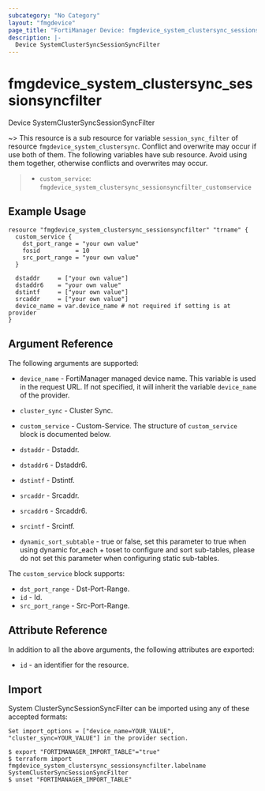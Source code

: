 ```yaml
---
subcategory: "No Category"
layout: "fmgdevice"
page_title: "FortiManager Device: fmgdevice_system_clustersync_sessionsyncfilter"
description: |-
  Device SystemClusterSyncSessionSyncFilter
---
```


# fmgdevice_system_clustersync_sessionsyncfilter
Device SystemClusterSyncSessionSyncFilter

~> This resource is a sub resource for variable `session_sync_filter` of resource `fmgdevice_system_clustersync`. Conflict and overwrite may occur if use both of them.
The following variables have sub resource. Avoid using them together, otherwise conflicts and overwrites may occur.
>- `custom_service`: `fmgdevice_system_clustersync_sessionsyncfilter_customservice`



## Example Usage

```hcl
resource "fmgdevice_system_clustersync_sessionsyncfilter" "trname" {
  custom_service {
    dst_port_range = "your own value"
    fosid          = 10
    src_port_range = "your own value"
  }

  dstaddr     = ["your own value"]
  dstaddr6    = "your own value"
  dstintf     = ["your own value"]
  srcaddr     = ["your own value"]
  device_name = var.device_name # not required if setting is at provider
}
```

## Argument Reference


The following arguments are supported:

* `device_name` - FortiManager managed device name. This variable is used in the request URL. If not specified, it will inherit the variable `device_name` of the provider.
* `cluster_sync` - Cluster Sync.

* `custom_service` - Custom-Service. The structure of `custom_service` block is documented below.
* `dstaddr` - Dstaddr.
* `dstaddr6` - Dstaddr6.
* `dstintf` - Dstintf.
* `srcaddr` - Srcaddr.
* `srcaddr6` - Srcaddr6.
* `srcintf` - Srcintf.
* `dynamic_sort_subtable` - true or false, set this parameter to true when using dynamic for_each + toset to configure and sort sub-tables, please do not set this parameter when configuring static sub-tables.

The `custom_service` block supports:

* `dst_port_range` - Dst-Port-Range.
* `id` - Id.
* `src_port_range` - Src-Port-Range.


## Attribute Reference

In addition to all the above arguments, the following attributes are exported:
* `id` - an identifier for the resource.

## Import

System ClusterSyncSessionSyncFilter can be imported using any of these accepted formats:
```
Set import_options = ["device_name=YOUR_VALUE", "cluster_sync=YOUR_VALUE"] in the provider section.

$ export "FORTIMANAGER_IMPORT_TABLE"="true"
$ terraform import fmgdevice_system_clustersync_sessionsyncfilter.labelname SystemClusterSyncSessionSyncFilter
$ unset "FORTIMANAGER_IMPORT_TABLE"
```

